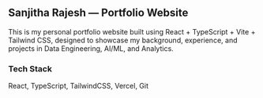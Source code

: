 ## Sanjitha Rajesh — Portfolio Website
This is my personal portfolio website built using React + TypeScript + Vite + Tailwind CSS, designed to showcase my background, experience, and projects in Data Engineering, AI/ML, and Analytics.


### Tech Stack
React, TypeScript, TailwindCSS, Vercel, Git
